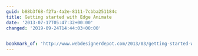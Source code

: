 ```yaml
---
guid: b88b3f68-f27a-4a2e-8111-7cbba251184c
title: Getting started with Edge Animate
date: '2013-07-17T05:47:32+00:00'
changed: '2019-09-24T14:44:03+00:00'


bookmark_of: 'http://www.webdesignerdepot.com/2013/03/getting-started-with-edge-animate/'
---
```





